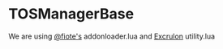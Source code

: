 # TOSManagerBase

We are using <a href='https://github.com/fiote/treeofsavior-addons/releases'>@fiote's</a> addonloader.lua and <a href='https://github.com/Excrulon/Tree-of-Savior-Lua-Mods/releases'>Excrulon</a> utility.lua
